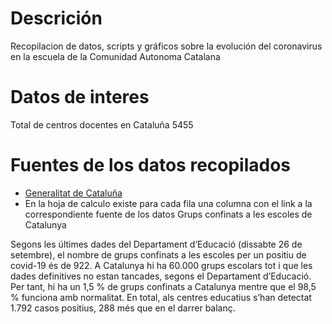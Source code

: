 # Descrición
Recopilacion de datos, scripts y gráficos sobre la evolución del coronavirus en la escuela de la Comunidad Autonoma Catalana

# Datos de interes
Total de centros docentes en Cataluña 5455

# Fuentes de los datos recopilados
* [Generalitat de Cataluña](https://tracacovid.akamaized.net/#/)
* En la hoja de calculo existe para cada fila una columna con el link a la correspondiente fuente de los datos
Grups confinats a les escoles de Catalunya

Segons les últimes dades del Departament d’Educació (dissabte 26 de setembre), el nombre de grups confinats a les escoles per un positiu de covid-19 és de 922. A Catalunya hi ha 60.000 grups escolars tot i que les dades definitives no estan tancades, segons el Departament d’Educació. Per tant, hi ha un 1,5 % de grups confinats a Catalunya mentre que el 98,5 % funciona amb normalitat. En total, als centres educatius s’han detectat 1.792 casos positius, 288 més que en el darrer balanç.

